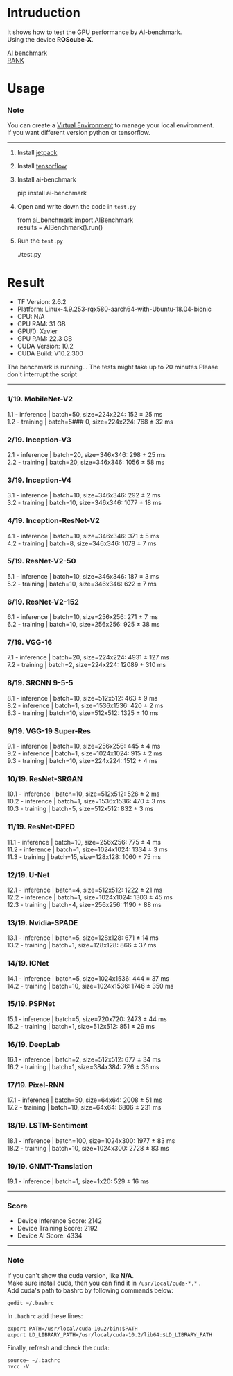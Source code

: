 # Intruduction

It shows how to test the GPU performance by AI-benchmark.  
Using the device **ROScube-X**.

[AI benchmark](https://ai-benchmark.com/alpha)  
[RANK](https://ai-benchmark.com/ranking_deeplearning_detailed.html)  


# Usage


### Note

You can create a [Virtual Environment](https://docs.nvidia.com/deeplearning/frameworks/install-tf-jetson-platform/index.html#install_multiple_versions_tensorflow) to manage your local environment.  
If you want different version python or tensorflow.
***
1. Install [jetpack](https://docs.nvidia.com/jetson/jetpack/install-jetpack/index.html)

2. Install [tensorflow](https://docs.nvidia.com/deeplearning/frameworks/install-tf-jetson-platform/index.html)

3. Install ai-benchmark  

    pip install ai-benchmark

4. Open and write down the code in ``test.py``  

    from ai_benchmark import AIBenchmark  
    results = AIBenchmark().run()

5. Run the ``test.py``  

    ./test.py

# Result

*  TF Version: 2.6.2
*  Platform: Linux-4.9.253-rqx580-aarch64-with-Ubuntu-18.04-bionic
*  CPU: N/A
*  CPU RAM: 31 GB
*  GPU/0: Xavier
*  GPU RAM: 22.3 GB
*  CUDA Version: 10.2
*  CUDA Build: V10.2.300

The benchmark is running...
The tests might take up to 20 minutes
Please don't interrupt the script
***
### 1/19. MobileNet-V2

1.1 - inference | batch=50, size=224x224: 152 ± 25 ms  
1.2 - training  | batch=5### 0, size=224x224: 768 ± 32 ms

### 2/19. Inception-V3

2.1 - inference | batch=20, size=346x346: 298 ± 25 ms  
2.2 - training  | batch=20, size=346x346: 1056 ± 58 ms

### 3/19. Inception-V4

3.1 - inference | batch=10, size=346x346: 292 ± 2 ms  
3.2 - training  | batch=10, size=346x346: 1077 ± 18 ms

### 4/19. Inception-ResNet-V2

4.1 - inference | batch=10, size=346x346: 371 ± 5 ms  
4.2 - training  | batch=8, size=346x346: 1078 ± 7 ms

### 5/19. ResNet-V2-50

5.1 - inference | batch=10, size=346x346: 187 ± 3 ms  
5.2 - training  | batch=10, size=346x346: 622 ± 7 ms

### 6/19. ResNet-V2-152

6.1 - inference | batch=10, size=256x256: 271 ± 7 ms  
6.2 - training  | batch=10, size=256x256: 925 ± 38 ms

### 7/19. VGG-16

7.1 - inference | batch=20, size=224x224: 4931 ± 127 ms  
7.2 - training  | batch=2, size=224x224: 12089 ± 310 ms

### 8/19. SRCNN 9-5-5

8.1 - inference | batch=10, size=512x512: 463 ± 9 ms  
8.2 - inference | batch=1, size=1536x1536: 420 ± 2 ms  
8.3 - training  | batch=10, size=512x512: 1325 ± 10 ms

### 9/19. VGG-19 Super-Res

9.1 - inference | batch=10, size=256x256: 445 ± 4 ms  
9.2 - inference | batch=1, size=1024x1024: 915 ± 2 ms  
9.3 - training  | batch=10, size=224x224: 1512 ± 4 ms

### 10/19. ResNet-SRGAN

10.1 - inference | batch=10, size=512x512: 526 ± 2 ms  
10.2 - inference | batch=1, size=1536x1536: 470 ± 3 ms  
10.3 - training  | batch=5, size=512x512: 832 ± 3 ms

### 11/19. ResNet-DPED

11.1 - inference | batch=10, size=256x256: 775 ± 4 ms  
11.2 - inference | batch=1, size=1024x1024: 1334 ± 3 ms  
11.3 - training  | batch=15, size=128x128: 1060 ± 75 ms                                               

### 12/19. U-Net

12.1 - inference | batch=4, size=512x512: 1222 ± 21 ms  
12.2 - inference | batch=1, size=1024x1024: 1303 ± 45 ms  
12.3 - training  | batch=4, size=256x256: 1190 ± 88 ms

### 13/19. Nvidia-SPADE

13.1 - inference | batch=5, size=128x128: 671 ± 14 ms  
13.2 - training  | batch=1, size=128x128: 866 ± 37 ms

### 14/19. ICNet

14.1 - inference | batch=5, size=1024x1536: 444 ± 37 ms  
14.2 - training  | batch=10, size=1024x1536: 1746 ± 350 ms

### 15/19. PSPNet

15.1 - inference | batch=5, size=720x720: 2473 ± 44 ms  
15.2 - training  | batch=1, size=512x512: 851 ± 29 ms

### 16/19. DeepLab

16.1 - inference | batch=2, size=512x512: 677 ± 34 ms  
16.2 - training  | batch=1, size=384x384: 726 ± 36 ms

### 17/19. Pixel-RNN

17.1 - inference | batch=50, size=64x64: 2008 ± 51 ms  
17.2 - training  | batch=10, size=64x64: 6806 ± 231 ms

### 18/19. LSTM-Sentiment

18.1 - inference | batch=100, size=1024x300: 1977 ± 83 ms  
18.2 - training  | batch=10, size=1024x300: 2728 ± 83 ms

### 19/19. GNMT-Translation

19.1 - inference | batch=1, size=1x20: 529 ± 16 ms
***
### Score

* Device Inference Score: 2142
* Device Training Score: 2192
* Device AI Score: 4334
***
### Note

If you can't show the cuda version, like **N/A**.  
Make sure install cuda, then you can find it in ``/usr/local/cuda-*.*`` .  
Add cuda's path to bashrc by following commands below:

    gedit ~/.bashrc

In ``.bachrc`` add these lines:

    export PATH=/usr/local/cuda-10.2/bin:$PATH
    export LD_LIBRARY_PATH=/usr/local/cuda-10.2/lib64:$LD_LIBRARY_PATH

Finally, refresh and check the cuda:

    source~ ~/.bachrc
    nvcc -V
